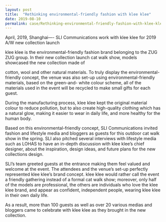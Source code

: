 ```yaml
---
layout: post
title:  "Rethinking environmental-friendly fashion with klee klee"
date: 2019-08-10
permalink: case/Rethinking-environmental-friendly-fashion-with-klee-klee
---
```


April, 2019, Shanghai—- SLI Communications work with klee klee for 2019 A/W new collection launch

klee klee is the environmental-friendly fashion brand belonging to the ZUG ZUG group. In their new collection launch cat walk show, models showcased the new collection made of

cotton, wool and other natural materials. To truly display the environmental-friendly concept, the venue was also set-up using environmental-friendly materials, based on the green-and- white colour scheme, all of the materials used in the event will be recycled to make small gifts for each guest.

During the manufacturing process, klee klee kept the original material colour to reduce pollution, but to also create high-quality clothing which has a natural glow, making it easier to wear in daily life, and more healthy for the human body.

Based on this environmental-friendly concept, SLI Communications invited fashion and lifestyle media and bloggers as guests for this outdoor cat walk show in the spring. SLI also pitched several interviews with lifestyle media such as LOHAS to have an in-depth discussion with klee klee’s chief designer, about the inspiration, design ideas, and future plans for the new collections design.

SLI’s team greeted guests at the entrance making them feel valued and welcome at the event. The attendees and the venue’s set-up perfectly represented klee klee’s brand concept. klee klee would rather call the event a friendly gathering instead of a formal cat walk show; moreover, only half of the models are professional, the others are individuals who love the klee klee brand, and appear as confident, independent people, wearing klee klee in their own daily life.

As a result, more than 100 guests as well as over 20 various medias and bloggers came to celebrate with klee klee as they brought in the new collection.
